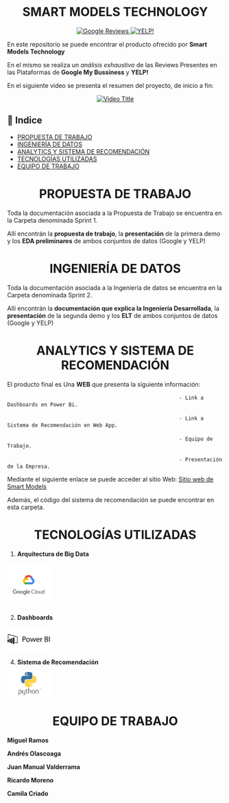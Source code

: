
<h1 align="center"> SMART MODELS TECHNOLOGY </h1>

<p align="center">
  <a href="https://www.google.com">
    <img src="https://assets-global.website-files.com/602cf6148109ccfeb1d80c49/60d4509851d12743d030a9eb_5c11336dd43b9272273fb4ce_Google-Reviews.jpeg" width="200" alt="Google Reviews"/>
  </a>
  <a href="https://www.yelp.com">
    <img src="https://andesandassociates.com/wp-content/uploads/2019/04/Yelp.png" width="200" alt="YELP!"/>
  </a>
</p>

En este repositorio se puede encontrar el producto ofrecido por **Smart Models Technology**

En el mismo se realiza un *análisis exhaustivo* de las Reviews Presentes en las Plataformas de **Google My Bussiness** y **YELP!**


En el siguiente video se presenta el resumen del proyecto, de inicio a fin: 

<p align="center">
  <a href="https://www.youtube.com/watch?v=aUg0z6dV55Q">
    <img src="https://img.youtube.com/vi/aUg0z6dV55Q/0.jpg" alt="Video Title" width="640" height="360" />
  </a>
</p>

## 🚩 Indice 


- [PROPUESTA DE TRABAJO](#propuesta-de-trabajo)
- [INGENIERÍA DE DATOS](#ingenieria-de-datos)
- [ANALYTICS Y SISTEMA DE RECOMENDACIÓN](#analytics-y-sistema-de-recomendacion)
- [TECNOLOGÍAS UTILIZADAS](#tecnologias-utilizadas)
- [EQUIPO DE TRABAJO](#equipo-de-trabajo)


<h1 align="center" id="propuesta-de-trabajo">PROPUESTA DE TRABAJO</h1>

Toda la documentación asociada a la Propuesta de Trabajo se encuentra en la Carpeta denominada Sprint 1. 

Allí encontrán la **propuesta de trabajo**, la **presentación** de la primera demo y los **EDA preliminares** de ambos conjuntos de datos (Google y YELP)


<h1 align="center" id="ingenieria-de-datos">INGENIERÍA DE DATOS</h1>


Toda la documentación asociada a la Ingeniería de datos se encuentra en la Carpeta denominada Sprint 2.  

Allí encontrán la **documentación que explica la Ingeniería Desarrollada**, la **presentación** de la segunda demo y los **ELT** de ambos conjuntos de datos (Google y YELP)



<h1 align="center" id="analytics-y-sistema-de-recomendacion">ANALYTICS Y SISTEMA DE RECOMENDACIÓN</h1>


El producto final es Una **WEB** que presenta la siguiente información: 

                                                            - Link a Dashboards en Power Bi. 
                                                            
                                                            - Link a Sistema de Recomendación en Web App. 
                                                            
                                                            - Equipo de Trabajo. 
                                                            
                                                            - Presentación de la Empresa. 


Mediante el siguiente enlace se puede acceder al sitio Web: [Sitio web de Smart Models](https://masclientes.website/smart-models/)

Además, el código del sistema de recomendación se puede encontrar en esta carpeta.  

<h1 align="center" id="tecnologias-utilizadas">TECNOLOGÍAS UTILIZADAS</h1>

1. **Arquitectura de Big Data**
<img src="https://github.com/camicriado/Henry_PF_G8/raw/main/Sprint%202%20Ingenieria%20de%20Datos/google-cloud-logo-0.%20GCP.png" alt="Descripción de la imagen" width="100" />

2. **Dashboards**
   
<img src="https://github.com/camicriado/Henry_PF_G8/blob/main/Sprint%202%20Ingenieria%20de%20Datos/Power-BI-Simbolo-scaled.jpg" alt="Texto alternativo" width="100">

4. **Sistema de Recomendación**

<img src="https://github.com/camicriado/Henry_PF_G8/blob/main/Sprint%202%20Ingenieria%20de%20Datos/Python-Symbol_0.png" alt="Texto alternativo" width="100">


<h1 align="center" id="equipo-de-trabajo">EQUIPO DE TRABAJO</h1>

**Miguel Ramos**


**Andrés Olascoaga**


**Juan Manual Valderrama**


**Ricardo Moreno**


**Camila Criado**

                                                  

